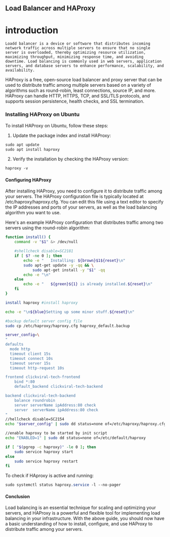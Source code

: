 ## Load Balancer and HAProxy
# introduction
	Loadd balancer is a device or software that distributes incoming network traffic across multiple servers to ensure that no single server is overloaded, thereby optimizing resource utilization, maximizing throughput, minimizing response time, and avoiding downtime. Load balancing is commonly used in web servers, application servers, and database servers to enhance performance, scalability, and availability.

HAProxy is a free, open-source load balancer and proxy server that can be used to distribute traffic among multiple servers based on a variety of algorithms such as round-robin, least connections, source IP, and more. HAProxy can handle HTTP, HTTPS, TCP, and SSL/TLS protocols, and supports session persistence, health checks, and SSL termination.

### Installing HAProxy on Ubuntu
To install HAProxy on Ubuntu, follow these steps:

1. Update the package index and install HAProxy:
```css
sudo apt update
sudo apt install haproxy
```
2. Verify the installation by checking the HAProxy version:
```css
haproxy -v
```
#### Configuring HAProxy
After installing HAProxy, you need to configure it to distribute traffic among your servers. The HAProxy configuration file is typically located at /etc/haproxy/haproxy.cfg. You can edit this file using a text editor to specify the IP addresses and ports of your servers, as well as the load balancing algorithm you want to use.

Here's an example HAProxy configuration that distributes traffic among two servers using the round-robin algorithm:

```bash
function install() {
	command -v "$1" &> /dev/null

	#shellcheck disable=SC2181
	if [ $? -ne 0 ]; then
		echo -e "	Installing: ${brown}$1${reset}\n"
		sudo apt-get update -y -qq && \
			sudo apt-get install -y "$1" -qq
		echo -e "\n"
	else
		echo -e "	${green}${1} is already installed.${reset}\n"
	fi
}

install haproxy #install haproxy

echo -e "\n${blue}Setting up some minor stuff.${reset}\n"

#backup default server config file
sudo cp /etc/haproxy/haproxy.cfg haproxy_default.backup

server_config=\
"
defaults
  mode http
  timeout client 15s
  timeout connect 10s
  timeout server 15s
  timeout http-request 10s

frontend clickviral-tech-frontend
    bind *:80
    default_backend clickviral-tech-backend

backend clickviral-tech-backend
    balance roundrobin
    server serverName ipAddress:80 check
    server  serverName ipAddress:80 check
"
//hellcheck disable=SC2154
echo "$server_config" | sudo dd status=none of=/etc/haproxy/haproxy.cfg

//enable haproxy to be started by init script
echo "ENABLED=1" | sudo dd status=none of=/etc/default/haproxy

if [ "$(pgrep -c haproxy)" -le 0 ]; then
	sudo service haproxy start
else
	sudo service haproxy restart
fi
```

To check if HAproxy is active and running:

```css
sudo systemctl status haproxy.service -l --no-pager
``` 
#### Conclusion
Load balancing is an essential technique for scaling and optimizing your servers, and HAProxy is a powerful and flexible tool for implementing load balancing in your infrastructure. With the above guide, you should now have a basic understanding of how to install, configure, and use HAProxy to distribute traffic among your servers.
